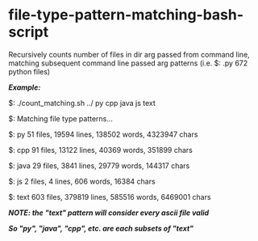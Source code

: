 # file-type-pattern-matching-bash-script
Recursively counts number of files in dir arg passed from command line, matching subsequent command line passed arg patterns (i.e. $: .py 672 python files)

***Example:***


$:  ./count_matching.sh ../ py cpp java js text

$:   Matching file type patterns...

$:   py 51 files, 19594 lines, 138502 words, 4323947 chars

$:   cpp 91 files, 13122 lines, 40369 words, 351899 chars

$:   java 29 files, 3841 lines, 29779 words, 144317 chars

$:   js 2 files, 4 lines, 606 words, 16384 chars

$:   text 603 files, 379819 lines, 585516 words, 6469001 chars


***NOTE: the "text" pattern will consider every ascii file valid*** 

***So "py", "java", "cpp", etc. are each subsets of "text"***
